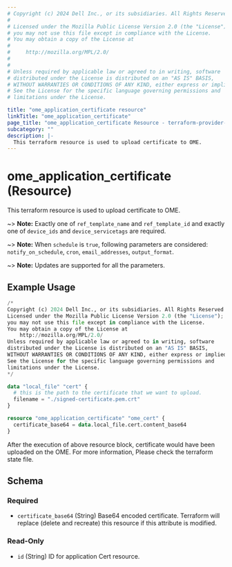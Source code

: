 ```yaml
---
# Copyright (c) 2024 Dell Inc., or its subsidiaries. All Rights Reserved.
# 
# Licensed under the Mozilla Public License Version 2.0 (the "License");
# you may not use this file except in compliance with the License.
# You may obtain a copy of the License at
# 
#     http://mozilla.org/MPL/2.0/
# 
# 
# Unless required by applicable law or agreed to in writing, software
# distributed under the License is distributed on an "AS IS" BASIS,
# WITHOUT WARRANTIES OR CONDITIONS OF ANY KIND, either express or implied.
# See the License for the specific language governing permissions and
# limitations under the License.

title: "ome_application_certificate resource"
linkTitle: "ome_application_certificate"
page_title: "ome_application_certificate Resource - terraform-provider-ome"
subcategory: ""
description: |-
  This terraform resource is used to upload certificate to OME.
---
```


# ome_application_certificate (Resource)

This terraform resource is used to upload certificate to OME.

~> **Note:** Exactly one of `ref_template_name` and `ref_template_id` and exactly one of `device_ids` and `device_servicetags` are required.

~> **Note:** When `schedule` is `true`, following parameters are considered: `notify_on_schedule`, `cron`, `email_addresses`, `output_format`.

~> **Note:** Updates are supported for all the parameters.

## Example Usage

```terraform
/*
Copyright (c) 2024 Dell Inc., or its subsidiaries. All Rights Reserved.
Licensed under the Mozilla Public License Version 2.0 (the "License");
you may not use this file except in compliance with the License.
You may obtain a copy of the License at
    http://mozilla.org/MPL/2.0/
Unless required by applicable law or agreed to in writing, software
distributed under the License is distributed on an "AS IS" BASIS,
WITHOUT WARRANTIES OR CONDITIONS OF ANY KIND, either express or implied.
See the License for the specific language governing permissions and
limitations under the License.
*/

data "local_file" "cert" {
  # this is the path to the certificate that we want to upload.
  filename = "./signed-certificate.pem.crt"
}

resource "ome_application_certificate" "ome_cert" {
  certificate_base64 = data.local_file.cert.content_base64
}
```

After the execution of above resource block, certificate would have been uploaded on the OME. For more information, Please check the terraform state file.
<!-- schema generated by tfplugindocs -->
## Schema

### Required

- `certificate_base64` (String) Base64 encoded certificate. Terraform will replace (delete and recreate) this resource if this attribute is modified.

### Read-Only

- `id` (String) ID for application Cert resource.

